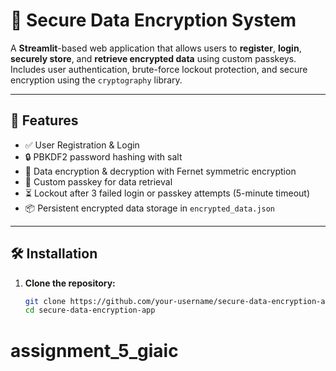 # 🔐 Secure Data Encryption System

A **Streamlit**-based web application that allows users to **register**, **login**, **securely store**, and **retrieve encrypted data** using custom passkeys. Includes user authentication, brute-force lockout protection, and secure encryption using the `cryptography` library.

---

## 🚀 Features

- ✅ User Registration & Login
- 🔒 PBKDF2 password hashing with salt
- 🔐 Data encryption & decryption with Fernet symmetric encryption
- 🔁 Custom passkey for data retrieval
- ⏳ Lockout after 3 failed login or passkey attempts (5-minute timeout)
- 📦 Persistent encrypted data storage in `encrypted_data.json`

---

## 🛠️ Installation

1. **Clone the repository:**
   ```bash
   git clone https://github.com/your-username/secure-data-encryption-app.git
   cd secure-data-encryption-app
# assignment_5_giaic
